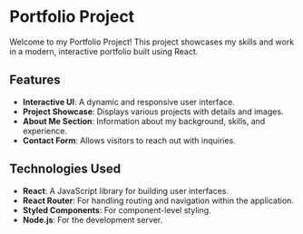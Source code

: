 # Portfolio Project

Welcome to my Portfolio Project! This project showcases my skills and work in a modern, interactive portfolio built using React.

## Features

- **Interactive UI**: A dynamic and responsive user interface.
- **Project Showcase**: Displays various projects with details and images.
- **About Me Section**: Information about my background, skills, and experience.
- **Contact Form**: Allows visitors to reach out with inquiries.

## Technologies Used

- **React**: A JavaScript library for building user interfaces.
- **React Router**: For handling routing and navigation within the application.
- **Styled Components**: For component-level styling.
- **Node.js**: For the development server.
